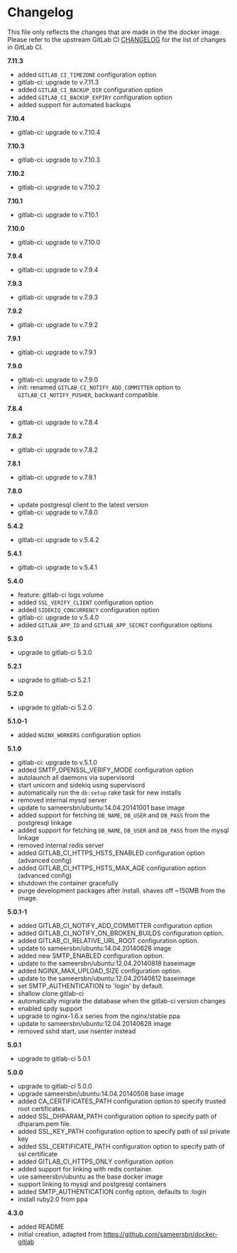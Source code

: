 # Changelog

This file only reflects the changes that are made in the the docker image. Please refer to the upstream GitLab CI [CHANGELOG](https://github.com/gitlabhq/gitlab-ci/blob/master/CHANGELOG) for the list of changes in GitLab CI.

**7.11.3**
- added `GITLAB_CI_TIMEZONE` configuration option
- gitlab-ci: upgrade to v.7.11.3
- added `GITLAB_CI_BACKUP_DIR` configuration option
- added `GITLAB_CI_BACKUP_EXPIRY` configuration option
- added support for automated backups

**7.10.4**
- gitlab-ci: upgrade to v.7.10.4

**7.10.3**
- gitlab-ci: upgrade to v.7.10.3

**7.10.2**
- gitlab-ci: upgrade to v.7.10.2

**7.10.1**
- gitlab-ci: upgrade to v.7.10.1

**7.10.0**
- gitlab-ci: upgrade to v.7.10.0

**7.9.4**
- gitlab-ci: upgrade to v.7.9.4

**7.9.3**
- gitlab-ci: upgrade to v.7.9.3

**7.9.2**
- gitlab-ci: upgrade to v.7.9.2

**7.9.1**
- gitlab-ci: upgrade to v.7.9.1

**7.9.0**
- gitlab-ci: upgrade to v.7.9.0
- init: renamed `GITLAB_CI_NOTIFY_ADD_COMMITTER` option to `GITLAB_CI_NOTIFY_PUSHER`, backward compatible.

**7.8.4**
- gitlab-ci: upgrade to v.7.8.4

**7.8.2**
- gitlab-ci: upgrade to v.7.8.2

**7.8.1**
- gitlab-ci: upgrade to v.7.8.1

**7.8.0**
- update postgresql client to the latest version
- gitlab-ci: upgrade to v.7.8.0

**5.4.2**
- gitlab-ci: upgrade to v.5.4.2

**5.4.1**
- gitlab-ci: upgrade to v.5.4.1

**5.4.0**
- feature: gitlab-ci logs volume
- added `SSL_VERIFY_CLIENT` configuration option
- added `SIDEKIQ_CONCURRENCY` configuration option
- gitlab-ci: upgrade to v.5.4.0
- added `GITLAB_APP_ID` and `GITLAB_APP_SECRET` configuration options

**5.3.0**
- upgrade to gitlab-ci 5.3.0

**5.2.1**
- upgrade to gitlab-ci 5.2.1

**5.2.0**
- upgrade to gitlab-ci 5.2.0

**5.1.0-1**
- added `NGINX_WORKERS` configuration option

**5.1.0**
- gitlab-ci: upgrade to v.5.1.0
- added SMTP_OPENSSL_VERIFY_MODE configuration option
- autolaunch all daemons via supervisord
- start unicorn and sidekiq using supervisord
- automatically run the `db:setup` rake task for new installs
- removed internal mysql server
- update to sameersbn/ubuntu:14.04.20141001 base image
- added support for fetching `DB_NAME`, `DB_USER` and `DB_PASS` from the postgresql linkage
- added support for fetching `DB_NAME`, `DB_USER` and `DB_PASS` from the mysql linkage
- removed internal redis server
- added GITLAB_CI_HTTPS_HSTS_ENABLED configuration option (advanced config)
- added GITLAB_CI_HTTPS_HSTS_MAX_AGE configuration option (advanced config)
- shutdown the container gracefully
- purge development packages after install. shaves off ~150MB from the image.

**5.0.1-1**
- added GITLAB_CI_NOTIFY_ADD_COMMITTER configuration option
- added GITLAB_CI_NOTIFY_ON_BROKEN_BUILDS configuration option.
- added GITLAB_CI_RELATIVE_URL_ROOT configuration option.
- update to sameersbn/ubuntu:14.04.20140628 image
- added new SMTP_ENABLED configuration option.
- update to the sameersbn/ubuntu:12.04.20140818 baseimage
- added NGINX_MAX_UPLOAD_SIZE configuration option.
- update to the sameersbn/ubuntu:12.04.20140812 baseimage
- set SMTP_AUTHENTICATION to 'login' by default.
- shallow clone gitlab-ci
- automatically migrate the database when the gitlab-ci version changes
- enabled spdy support
- upgrade to nginx-1.6.x series from the nginx/stable ppa
- update to sameersbn/ubuntu:12.04.20140628 image
- removed sshd start, use nsenter instead

**5.0.1**
- upgrade to gitlab-ci 5.0.1

**5.0.0**
- upgrade to gitlab-ci 5.0.0
- upgrade sameersbn/ubuntu:14.04.20140508 base image
- added CA_CERTIFICATES_PATH configuration option to specify trusted root certificates.
- added SSL_DHPARAM_PATH configuration option to specify path of dhparam.pem file.
- added SSL_KEY_PATH configuration option to specify path of ssl private key
- added SSL_CERTIFICATE_PATH configuration option to specify path of ssl certificate
- added GITLAB_CI_HTTPS_ONLY configuration option
- added support for linking with redis container.
- use sameersbn/ubuntu as the base docker image
- support linking to mysql and postgresql containers
- added SMTP_AUTHENTICATION config option, defaults to :login
- install ruby2.0 from ppa

**4.3.0**
- added README
- initial creation, adapted from https://github.com/sameersbn/docker-gitlab
